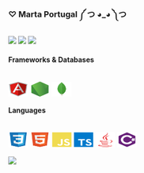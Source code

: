 ###  ♡ Marta Portugal ༼ つ ◕_◕ ༽つ


 
<div> 
  <a href="https://instagram.com/marta_portugall" target="_blank"><img src="https://img.shields.io/badge/-Instagram-%23E4405F?style=for-the-badge&logo=instagram&logoColor=white" target="_blank"></a>
  <a href = "mailto:martaaportugall@gmail.com"><img src="https://img.shields.io/badge/-Gmail-%23333?style=for-the-badge&logo=gmail&logoColor=white" target="_blank"></a>
  <a href="https://www.linkedin.com/in/martaaportugall" target="_blank"><img src="https://img.shields.io/badge/-LinkedIn-%230077B5?style=for-the-badge&logo=linkedin&logoColor=white" target="_blank"></a> 
</div>

#### Frameworks & Databases
<div style="display: inline_block"><br>

  <img align="center" alt="Angular" height="30" width="40" src="https://raw.githubusercontent.com/devicons/devicon/master/icons/angularjs/angularjs-original.svg">
  <img align="center" alt="nodejs" height="30" width="40" src="https://raw.githubusercontent.com/devicons/devicon/master/icons/nodejs/nodejs-original.svg">
  <img align="center" alt="Js" height="30" width="40" src="https://raw.githubusercontent.com/devicons/devicon/master/icons/mongodb/mongodb-original.svg">

  </div>
  
#### Languages
<div style="display: inline_block"><br>
  <img align="center" alt="CSS" height="30" width="40" src="https://raw.githubusercontent.com/devicons/devicon/master/icons/css3/css3-original.svg">
  <img align="center" alt="HTML" height="30" width="40" src="https://raw.githubusercontent.com/devicons/devicon/master/icons/html5/html5-original.svg">
  <img align="center" alt="Js" height="30" width="40" src="https://raw.githubusercontent.com/devicons/devicon/master/icons/javascript/javascript-plain.svg">
  <img align="center" alt="Ts" height="30" width="40" src="https://raw.githubusercontent.com/devicons/devicon/master/icons/typescript/typescript-plain.svg">
  <img align="center" alt="java" height="30" width="40" src="https://raw.githubusercontent.com/devicons/devicon/master/icons/java/java-plain.svg">
   <img align="center" alt="nodejs" height="30" width="40" src="https://raw.githubusercontent.com/devicons/devicon/master/icons/csharp/csharp-plain.svg">

  </div>

<div style="display: inline_block"><br>
<!-- <a href="https://github.com/marttuga/github-readme-stats">
  <img height=200 align="center" src="https://github-readme-stats.vercel.app/api?username=marttuga&theme=onedark" />
</a> -->
<a href="https://github.com/marttuga/convoychat">
  <img height=200 align="center" src="https://github-readme-stats.vercel.app/api/top-langs?username=marttuga&layout=compact&langs_count=8&card_width=320&theme=onedark" />
</a>
</div>

  

